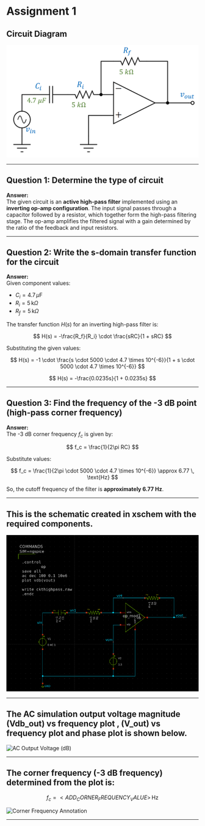 # Assignment 1

## Circuit Diagram
![High-Pass Filter Circuit](./imagesas1/Fig-d5-1-highPass.png)

---

## Question 1: Determine the type of circuit

**Answer:**  
The given circuit is an **active high-pass filter** implemented using an **inverting op-amp configuration**. The input signal passes through a capacitor followed by a resistor, which together form the high-pass filtering stage. The op-amp amplifies the filtered signal with a gain determined by the ratio of the feedback and input resistors.

---

## Question 2: Write the s-domain transfer function for the circuit

**Answer:**  
Given component values:
- $C_i = 4.7 \, \mu\text{F}$
- $R_i = 5 \, \text{k}\Omega$
- $R_f = 5 \, \text{k}\Omega$

The transfer function $H(s)$ for an inverting high-pass filter is:

$$
H(s) = -\frac{R_f}{R_i} \cdot \frac{sRC}{1 + sRC}
$$

Substituting the given values:

$$
H(s) = -1 \cdot \frac{s \cdot 5000 \cdot 4.7 \times 10^{-6}}{1 + s \cdot 5000 \cdot 4.7 \times 10^{-6}}
$$

$$
H(s) = -\frac{0.0235s}{1 + 0.0235s}
$$

---

## Question 3: Find the frequency of the -3 dB point (high-pass corner frequency)

**Answer:**  
The -3 dB corner frequency $f_c$ is given by:

$$
f_c = \frac{1}{2\pi RC}
$$

Substitute values:

$$
f_c = \frac{1}{2\pi \cdot 5000 \cdot 4.7 \times 10^{-6}} \approx 6.77 \, \text{Hz}
$$

So, the cutoff frequency of the filter is **approximately 6.77 Hz**.

---

## This is the schematic created in xschem with the required components.

![Schematic](<./imagesas1/Picture5.png>)

---

## The AC simulation output voltage magnitude (Vdb_out) vs frequency plot , (V_out) vs frequency plot and phase plot is shown below.

![AC Output Voltage (dB)](<ADD_YOUR_AC_PLOT_IMAGE_HERE>)

---

## The corner frequency (-3 dB frequency) determined from the plot is:

$$
f_c = <ADD_CORNER_FREQUENCY_VALUE> \, \text{Hz}
$$

![Corner Frequency Annotation](<ADD_YOUR_CORNER_FREQUENCY_IMAGE_HERE>)

---



